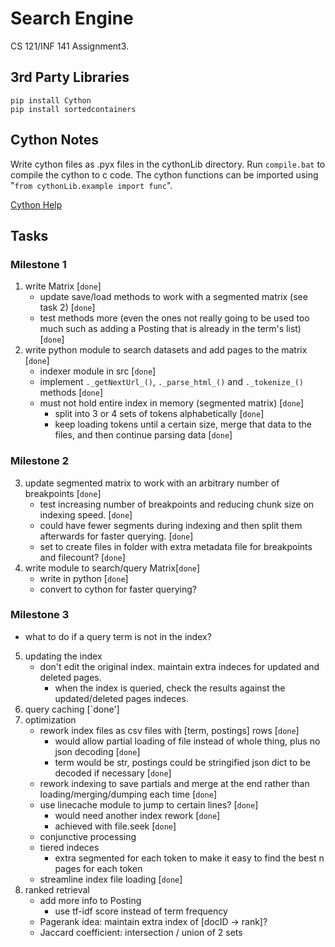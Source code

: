 # Search Engine
CS 121/INF 141 Assignment3.

## 3rd Party Libraries
`pip install Cython` \
`pip install sortedcontainers`

## Cython Notes
Write cython files as .pyx files in the cythonLib directory. Run `compile.bat` to compile the cython to c code. The cython functions can be imported using "`from cythonLib.example import func`".

[Cython Help](https://cython.readthedocs.io/en/latest/src/userguide/language_basics.html)

## Tasks
### Milestone 1

1. write Matrix [`done`]
    - update save/load methods to work with a segmented matrix (see task 2) [`done`]
    - test methods more (even the ones not really going to be used too much such as adding a Posting that is already in the term's list) [`done`]
2. write python module to search datasets and add pages to the matrix [`done`]
    - indexer module in src [`done`]
    - implement `._getNextUrl_()`, `._parse_html_()` and `._tokenize_()` methods [`done`]
    - must not hold entire index in memory (segmented matrix) [`done`]
        - split into 3 or 4 sets of tokens alphabetically [`done`]
        - keep loading tokens until a certain size, merge that data to the files, and then continue parsing data [`done`]

### Milestone 2

3. update segmented matrix to work with an arbitrary number of breakpoints [`done`]
    - test increasing number of breakpoints and reducing chunk size on indexing speed. [`done`]
    - could have fewer segments during indexing and then split them afterwards for faster querying. [`done`]
    - set to create files in folder with extra metadata file for breakpoints and filecount? [`done`]
4. write module to search/query Matrix[`done`]
    - write in python [`done`]
    - convert to cython for faster querying?

### Milestone 3

- what to do if a query term is not in the index?

5. updating the index
    - don't edit the original index. maintain extra indeces for updated and deleted pages.
        - when the index is queried, check the results against the updated/deleted pages indeces.
6. query caching [`done']
7. optimization
    - rework index files as csv files with [term, postings] rows [`done`]
        - would allow partial loading of file instead of whole thing, plus no json decoding [`done`]
        - term would be str, postings could be stringified json dict to be decoded if necessary [`done`]
    - rework indexing to save partials and merge at the end rather than loading/merging/dumping each time [`done`]
    - use linecache module to jump to certain lines? [`done`]
        - would need another index rework [`done`]
        - achieved with file.seek [`done`]
    - conjunctive processing
    - tiered indeces
        - extra segmented for each token to make it easy to find the best n pages for each token
    - streamline index file loading [`done`]
8. ranked retrieval
    - add more info to Posting
        - use tf-idf score instead of term frequency
    - Pagerank idea: maintain extra index of [docID -> rank]?
    - Jaccard coefficient: intersection / union of 2 sets